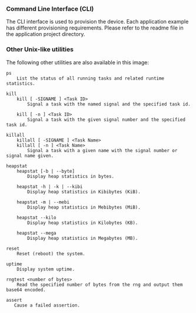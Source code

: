 ### Command Line Interface (CLI)
The CLI interface is used to provision the device. Each application example has different provisioning requirements.
Please refer to the readme file in the application project directory.

### Other Unix-like utilities
The following other utilities are also available in this image:

```
ps
    List the status of all running tasks and related runtime statistics.

kill
    kill [ -SIGNAME ] <Task ID>
        Signal a task with the named signal and the specified task id.

    kill [ -n ] <Task ID>
        Signal a task with the given signal number and the specified task id.

killall
    killall [ -SIGNAME ] <Task Name>
    killall [ -n ] <Task Name>
        Signal a task with a given name with the signal number or signal name given.

heapstat
    heapstat [-b | --byte]
        Display heap statistics in bytes.

    heapstat -h | -k | --kibi
        Display heap statistics in Kibibytes (KiB).

    heapstat -m | --mebi
        Display heap statistics in Mebibytes (MiB).

    heapstat --kilo
        Display heap statistics in Kilobytes (KB).

    heapstat --mega
        Display heap statistics in Megabytes (MB).

reset
    Reset (reboot) the system.

uptime
    Display system uptime.

rngtest <number of bytes>
    Read the specified number of bytes from the rng and output them base64 encoded.

assert
   Cause a failed assertion.
```
